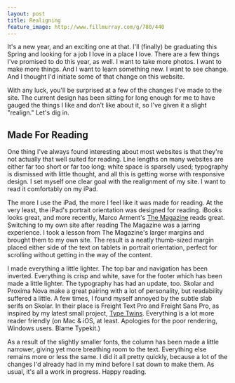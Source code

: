 ```yaml
---
layout: post
title: Realigning
feature_image: http://www.fillmurray.com/g/780/440
---
```


It's a new year, and an exciting one at that. I'll (finally) be graduating this Spring and looking for a job I love in a place I love. There are a few things I've promised to do this year, as well. I want to take more photos. I want to make more things. And I want to learn something new. I want to see change. And I thought I'd initiate some of that change on this website.

With any luck, you'll be surprised at a few of the changes I've made to the site. The current design has been sitting for long enough for me to have gauged the things I like and don't like about it, so I've given it a slight "realign." Let's dig in.



## Made For Reading


One thing I've always found interesting about most websites is that they're not actually that well suited for reading. Line lengths on many websites are either far too short or far too long; white space is sparsely used; typography is dismissed with little thought, and all this is getting worse with responsive design. I set myself one clear goal with the realignment of my site. I want to read it comfortably on my iPad.

The more I use the iPad, the more I feel like it was made for reading. At the very least, the iPad's portrait orientation was designed for reading. iBooks looks great, and more recently, Marco Arment's [The Magazine](http://the-magazine.org) reads great. Switching to my own site after reading The Magazine was a jarring experience. I took a lesson from The Magazine's larger margins and brought them to my own site. The result is a neatly thumb-sized margin placed either side of the text on tablets in portrait orientation, perfect for scrolling without getting in the way of the content.

I made everything a little lighter. The top bar and navigation has been inverted. Everything is crisp and white, save for the footer which has been made a little lighter. The typography has had an update, too. Skolar and Proxima Nova make a great pairing with a lot of personality, but readability suffered a little. A few times, I found myself annoyed by the subtle slab serifs on Skolar. In their place is Freight Text Pro and Freight Sans Pro, as inspired by my latest small project, [Type Twins](http://daneden.me/type/twins). Everything is a lot more reader friendly (on Mac & iOS, at least. Apologies for the poor rendering, Windows users. Blame Typekit.)

As a result of the slightly smaller fonts, the column has been made a little narrower, giving yet more breathing room to the text. Everything else remains more or less the same. I did it all pretty quickly, because a lot of the changes I'd already had in my mind before I sat down to make them. As usual, it's all a work in progress. Happy reading.
